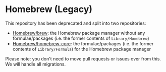 # Homebrew (Legacy)
This repository has been deprecated and split into two repositories:
- [Homebrew/brew](https://github.com/Homebrew/brew): the Homebrew package manager without any formulae/packages (i.e. the former contents of `Library/Homebrew`)
- [Homebrew/homebrew-core](https://github.com/Homebrew/homebrew-core): the formulae/packages (i.e. the former contents of `Library/Formula`) for the Homebrew package manager

Please note: you don't need to move pull requests or issues over from this. We will handle all migrations.
